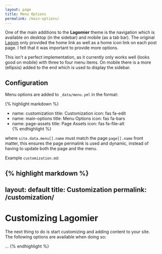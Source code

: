 ```yaml
---
layout: page
title: Menu Options
permalink: /main-options/
---
```


One of the main additions to the **Lagomier** theme is the navigation which is available on desktop (in the sidebar) and mobile (as a tab bar).  The original [Lagom][lagom] only provided the home link as well as a home icon link on each post page.  I felt that it was important to provide more options.

This isn't a perfect implementation, as it currently only works well (looks good on mobile) with three to four menu items.  On mobile there is a more (ellipsis) added to the end which is used to display the sidebar.

## Configuration

Menu options are added to `_data/menu.yml` in the format:

{% highlight markdown %}
- name: customization
  title: Customization
  icon: fas fa-edit
- name: main-options
  title: Menu Options
  icon: fas fa-bars
- name: page-assets
  title: Page Assets
  icon: fas fa-file-alt  
{% endhighlight %}

where `site.data.menu[].name` must match the page `page[].name` front matter, this ensures the page permalink is used and dynamic, instead of having to update both the page and the menu.

Example `customization.md`:

{% highlight markdown %}
---
layout: default
title: Customization
permalink: /customization/
---

# Customizing Lagomier

The next thing to do is start customizing and adding content to your site.  The following options are available when doing so:

...
{% endhighlight %}


[lagom]: https://github.com/swanson/lagom